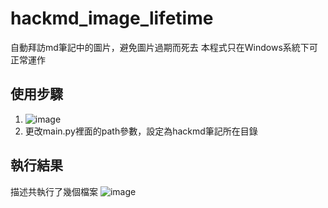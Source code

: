 # hackmd_image_lifetime
 自動拜訪md筆記中的圖片，避免圖片過期而死去
 本程式只在Windows系統下可正常運作
## 使用步驟
1. ![image](https://user-images.githubusercontent.com/52121443/151647079-6a230f70-73f1-4d28-a69e-4ce6495093f1.png)
2. 更改main.py裡面的path參數，設定為hackmd筆記所在目錄
## 執行結果
描述共執行了幾個檔案
![image](https://user-images.githubusercontent.com/52121443/151647118-051a55c0-b913-4aa0-aa7f-aa452be31444.png)


